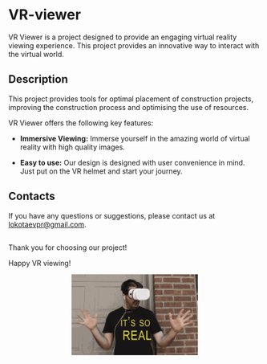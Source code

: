 # VR-viewer
VR Viewer is a project designed to provide an engaging virtual reality viewing experience. This project provides an innovative way to interact with the virtual world.

## Description
This project provides tools for optimal placement of construction projects, improving the construction process and optimising the use of resources.

VR Viewer offers the following key features:

- **Immersive Viewing:** Immerse yourself in the amazing world of virtual reality with high quality images.

- **Easy to use:** Our design is designed with user convenience in mind. Just put on the VR helmet and start your journey.

## Contacts

If you have any questions or suggestions, please contact us at lokotaevpr@gmail.com.
##
Thank you for choosing our project!

Happy VR viewing!

<div id="header" align="center">
  <img src="https://github.com/nelogeek/VR-viewer/blob/master/its-so-real-its-real.gif" width="50%"/>
</div>

